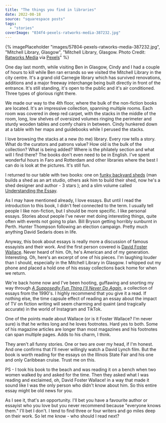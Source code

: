 ```yaml
---
title: "The things you find in libraries"
date: 2022-08-18
source: "squarespace posts"
tags: 
  - "stories"
coverImage: "034f4-pexels-ratworks-media-387232.jpg"
---
```

{% imagePlaceholder "images/57804-pexels-ratworks-media-387232.jpg", "Mitchell Library, Glasgow", "Mitchell Library, Glasgow. Photo Credit: [Ratworks Media](http://www.ratworks.net) via [Pexels](https://www.pexels.com/photo/brown-castle-387232/)" %}

One day last month, while visiting Ben in Glasgow, Cindy and I had a couple of hours to kill while Ben ran errands so we visited the Mitchell Library in the city centre. It's a grand old Carnegie library which has survived renovations, additions and a major freeway interchange being built directly in front of the entrance. It's still standing, it's open to the public and it's air conditioned. Three types of glorious right there.

We made our way to the 4th floor, where the bulk of the non-fiction books are located. It's an impressive collection, spanning multiple rooms. Each room was covered in deep red carpet, with the stacks in the middle of the room, long, low shelves of oversized volumes ringing the perimeter and sturdy wooden tables and comfy chairs in between. Cindy hunkered down at a table with her maps and guidebooks while I perused the stacks.

I love browsing the stacks at a new (to me) library. Every row tells a story. What do the curators and patrons value? How old is the bulk of the collection? What is being added? Where is the philately section and what will I find there? The books don't even need to be in English. I've spent wonderful hours in Faro and Rotterdam and other libraries where the best I can do is look at the pictures. It's still fun.

I returned to our table with two books: one on [funky backyard sheds](https://www.goodreads.com/book/show/35652469-the-book-of-shed) (man builds a shed as an art studio, others ask him to build their shed, now he's a shed designer and author - 3 stars ); and a slim volume called [Understanding the Essay](https://www.goodreads.com/book/show/14902227-understanding-the-essay).

As I may have mentioned already, I love essays. But until I read the introduction to this book, I didn't feel connected to the term. I usually tell people I like non-fiction, but I should be more specific. I like personal essays. Stories about people I've never met doing interesting things, quite often with events not going to plan. Bill Bryson getting horribly sunburnt in Perth. Hunter Thompson following an election campaign. Pretty much anything David Sedaris does in life.

Anyway, this book about essays is really more a discussion of famous essayists and their work. And the first person covered is [David Foster Wallace](https://en.wikipedia.org/wiki/David_Foster_Wallace). Never heard of him. Oh, he's American and of my generation. Interesting. Oh, here's an excerpt of one of his pieces. I'm laughing louder than I should, especially in the Mitchell Library in Glasgow. I whipped out my phone and placed a hold one of his essay collections back home for when we return.

We're back home now and I've been hooting, guffawing and snorting my way through [_A Supposedly Fun Thing I'll Never Do Again_](https://www.goodreads.com/book/show/6748.A_Supposedly_Fun_Thing_I_ll_Never_Do_Again), a collection of essays from the 1990's. I highly recommend that you give it a read. If nothing else, the time capsule effect of reading an essay about the impact of TV on fiction writing will seem charming and quaint (and tragically accurate) in the world of Instagram and TikTok.

One of the points made about Wallace (or is it Foster Wallace? I'm never sure) is that he writes long and he loves footnotes. Hard yes to both. Some of his magazine articles are longer than most magazines and his footnotes can span multiple pages. Adds to his charm, I think.

They aren't all funny stories. One or two are over my head, if I'm honest. And one confirms that I'll never willingly watch a David Lynch film. But the book is worth reading for the essays on the Illinois State Fair and his one and only Caribbean cruise. Trust me on this.

PS - I took his book to the beach and was reading it on a bench when two women walked by and asked for the time. Then they asked what I was reading and exclaimed, oh, David Foster Wallace! in a way that made it sound like I was the only person who didn't know about him. So this entire essay might be old news for you.

As I see it, that's an opportunity. I'll bet you have a favourite author or essayist who you love but you never recommend because "everyone knows them." I'll bet I don't. I tend to find three or four writers and go miles deep on their work. So let me know - who should I read next?
